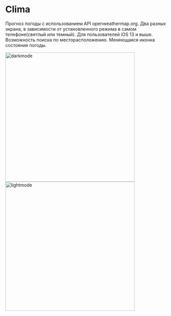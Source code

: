 # Clima

Прогноз погоды с использованием API openweathermap.org.
Два разных экрана, в зависимости от установленного режима в самом телефоне(светлый или темный). Для пользователей iOS 13 и выше.
Возможность поиска по месторасположению. Меняющаяся иконка состояния погоды.

<img width="405" alt="darkmode" src="https://user-images.githubusercontent.com/43841583/73613571-40db0680-4608-11ea-8d70-ac92bc6207c1.png"><img width="405" alt="lightmode" src="https://user-images.githubusercontent.com/43841583/73613572-41739d00-4608-11ea-96bf-4d4e32ef414d.png">
